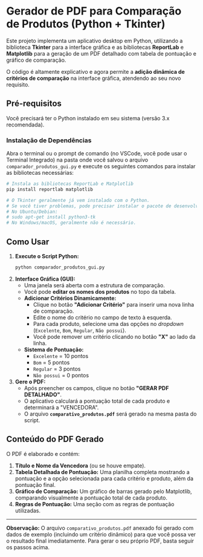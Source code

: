 # Gerador de PDF para Comparação de Produtos (Python + Tkinter)

Este projeto implementa um aplicativo desktop em Python, utilizando a biblioteca **Tkinter** para a interface gráfica e as bibliotecas **ReportLab** e **Matplotlib** para a geração de um PDF detalhado com tabela de pontuação e gráfico de comparação.

O código é altamente explicativo e agora permite a **adição dinâmica de critérios de comparação** na interface gráfica, atendendo ao seu novo requisito.

## Pré-requisitos

Você precisará ter o Python instalado em seu sistema (versão 3.x recomendada).

### Instalação de Dependências

Abra o terminal ou o prompt de comando (no VSCode, você pode usar o Terminal Integrado) na pasta onde você salvou o arquivo `comparador_produtos_gui.py` e execute os seguintes comandos para instalar as bibliotecas necessárias:

```bash
# Instala as bibliotecas ReportLab e Matplotlib
pip install reportlab matplotlib

# O Tkinter geralmente já vem instalado com o Python. 
# Se você tiver problemas, pode precisar instalar o pacote de desenvolvimento do Tkinter no seu sistema operacional:
# No Ubuntu/Debian:
# sudo apt-get install python3-tk
# No Windows/macOS, geralmente não é necessário.
```

## Como Usar

1.  **Execute o Script Python:**
    ```bash
    python comparador_produtos_gui.py
    ```
2.  **Interface Gráfica (GUI):**
    *   Uma janela será aberta com a estrutura de comparação.
    *   Você pode **editar os nomes dos produtos** no topo da tabela.
    *   **Adicionar Critérios Dinamicamente:**
        *   Clique no botão **"Adicionar Critério"** para inserir uma nova linha de comparação.
        *   Edite o nome do critério no campo de texto à esquerda.
        *   Para cada produto, selecione uma das opções no *dropdown* (`Excelente`, `Bom`, `Regular`, `Não possui`).
        *   Você pode remover um critério clicando no botão **"X"** ao lado da linha.
    *   **Sistema de Pontuação:**
        *   `Excelente` = 10 pontos
        *   `Bom` = 5 pontos
        *   `Regular` = 3 pontos
        *   `Não possui` = 0 pontos
3.  **Gere o PDF:**
    *   Após preencher os campos, clique no botão **"GERAR PDF DETALHADO"**.
    *   O aplicativo calculará a pontuação total de cada produto e determinará a "VENCEDORA".
    *   O arquivo **`comparativo_produtos.pdf`** será gerado na mesma pasta do script.

## Conteúdo do PDF Gerado

O PDF é elaborado e contém:

1.  **Título e Nome da Vencedora** (ou se houve empate).
2.  **Tabela Detalhada de Pontuação:** Uma planilha completa mostrando a pontuação e a opção selecionada para cada critério e produto, além da pontuação final.
3.  **Gráfico de Comparação:** Um gráfico de barras gerado pelo Matplotlib, comparando visualmente a pontuação total de cada produto.
4.  **Regras de Pontuação:** Uma seção com as regras de pontuação utilizadas.

---

**Observação:** O arquivo `comparativo_produtos.pdf` anexado foi gerado com dados de exemplo (incluindo um critério dinâmico) para que você possa ver o resultado final imediatamente. Para gerar o seu próprio PDF, basta seguir os passos acima.
